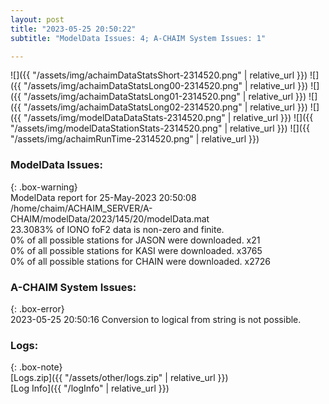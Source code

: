 ```yaml
---
layout: post
title: "2023-05-25 20:50:22"
subtitle: "ModelData Issues: 4; A-CHAIM System Issues: 1"

---
```


![]({{ "/assets/img/achaimDataStatsShort-2314520.png" | relative_url }})
![]({{ "/assets/img/achaimDataStatsLong00-2314520.png" | relative_url }})
![]({{ "/assets/img/achaimDataStatsLong01-2314520.png" | relative_url }})
![]({{ "/assets/img/achaimDataStatsLong02-2314520.png" | relative_url }})
![]({{ "/assets/img/modelDataDataStats-2314520.png" | relative_url }})
![]({{ "/assets/img/modelDataStationStats-2314520.png" | relative_url }})
![]({{ "/assets/img/achaimRunTime-2314520.png" | relative_url }})


### ModelData Issues:  
  
{: .box-warning}  
 ModelData report for 25-May-2023 20:50:08   
 /home/chaim/ACHAIM_SERVER/A-CHAIM/modelData/2023/145/20/modelData.mat   
 23.3083% of IONO foF2 data is non-zero and finite.   
 0% of all possible stations for JASON were downloaded. x21   
 0% of all possible stations for KASI were downloaded. x3765   
 0% of all possible stations for CHAIN were downloaded. x2726   
  
### A-CHAIM System Issues:  
  
{: .box-error}  
2023-05-25 20:50:16 Conversion to logical from string is not possible.  

### Logs:  
  
{: .box-note}  
[Logs.zip]({{ "/assets/other/logs.zip" | relative_url }})  
[Log Info]({{ "/logInfo" | relative_url }})  
